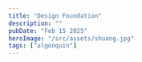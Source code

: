 ```yaml
---
title: "Design Foundation"
description: ""
pubDate: "Feb 15 2025"
heroImage: "/src/assets/shuang.jpg"
tags: ["algonquin"]
---
```

